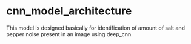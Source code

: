 # cnn_model_architecture
This model is designed basically for identification of amount of salt and pepper noise present in an image using deep_cnn.
